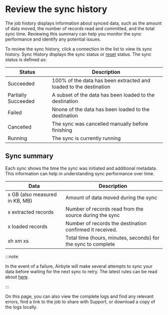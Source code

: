 # Review the sync history

The job history displays information about synced data, such as the amount of data moved, the number of records read and committed, and the total sync time. Reviewing this summary can help you monitor the sync performance and identify any potential issues.  
 
To review the sync history, click a connection in the list to view its sync history. Sync History displays the sync status or [reset](/operator-guides/reset.md) status. The sync status is defined as: 

| Status              | Description                                                                                                         |
|---------------------|---------------------------------------------------------------------------------------------------------------------|
| Succeeded           | 100% of the data has been extracted and loaded to the destination             |
| Partially Succeeded | A subset of the data has been loaded to the destination
| Failed              |Nnone of the data has been loaded to the destination                |
| Cancelled           | The sync was cancelled manually before finishing              |
| Running             | The sync is currently running                |
 
## Sync summary

Each sync shows the time the sync was initiated and additional metadata. This information can help in understanding sync performance over time. 

| Data                                     | Description                                                                          |
|------------------------------------------|--------------------------------------------------------------------------------------|
| x GB (also measured in KB, MB)           | Amount of data moved during the sync                                                 |
| x extracted records                      | Number of records read from the source during the sync                               |
| x loaded records                         | Number of records the destination confirmed it received.                             |
| xh xm xs                                 | Total time (hours, minutes, seconds) for the sync to complete                        |


:::note 

In the event of a failure, Airbyte will make several attempts to sync your data before waiting for the next sync to retry. The latest rules can be read about [here](../../understanding-airbyte/jobs.md#retry-rules).

:::

On this page, you can also view the complete logs and find any relevant errors, find a link to the job to share with Support, or download a copy of the logs locally.